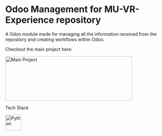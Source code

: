 # Odoo Management for MU-VR-Experience repository

A Odoo module made for managing all the information received from the repository and creating workflows within Odoo.

Checkout the main project here:

<a href="https://github.com/SkinnyDevi/MU-VR-Experience">
  <img src="https://github-readme-stats.vercel.app/api/pin/?username=SkinnyDevi&repo=MU-VR-Experience&theme=dark" alt="Main Project" width="400px" height="140px"/>
</a>

Tech Stack

<a href="https://www.python.org">
    <img src="https://github.com/hussainweb/hussainweb/raw/main/icons/python.png" title="Python" alt="Python" width="50px" height="50px"/>
</a>